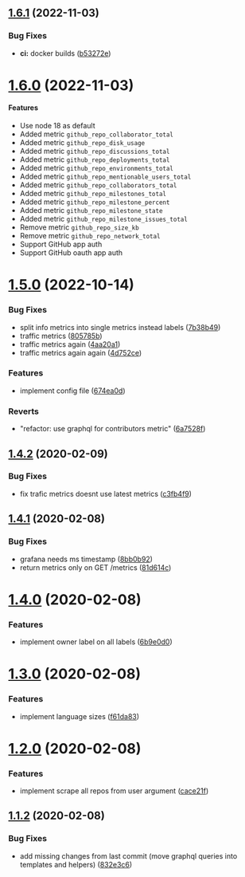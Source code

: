 ## [1.6.1](https://github.com/jkroepke/github_exporter/compare/v1.6.0...v1.6.1) (2022-11-03)


### Bug Fixes

* **ci:** docker builds ([b53272e](https://github.com/jkroepke/github_exporter/commit/b53272ed5862c2402d3d6b9c4c6b8bc6445644bb))

# [1.6.0](https://github.com/jkroepke/github_exporter/compare/v1.5.0...v1.6.0) (2022-11-03)

#### Features

* Use node 18 as default
* Added metric `github_repo_collaborator_total`
* Added metric `github_repo_disk_usage`
* Added metric `github_repo_discussions_total`
* Added metric `github_repo_deployments_total`
* Added metric `github_repo_environments_total`
* Added metric `github_repo_mentionable_users_total`
* Added metric `github_repo_collaborators_total`
* Added metric `github_repo_milestones_total`
* Added metric `github_repo_milestone_percent`
* Added metric `github_repo_milestone_state`
* Added metric `github_repo_milestone_issues_total`
* Remove metric `github_repo_size_kb`
* Remove metric `github_repo_network_total`
* Support GitHub app auth
* Support GitHub oauth app auth

# [1.5.0](https://github.com/jkroepke/github_exporter/compare/v1.4.2...v1.5.0) (2022-10-14)


### Bug Fixes

* split info metrics into single metrics instead labels ([7b38b49](https://github.com/jkroepke/github_exporter/commit/7b38b495e5bfa83d1bd73094184b88b0f3348ab9))
* traffic metrics ([805785b](https://github.com/jkroepke/github_exporter/commit/805785bec1bdb3b3554f75822451008090bebf92))
* traffic metrics again ([4aa20a1](https://github.com/jkroepke/github_exporter/commit/4aa20a17cbef2cf8a3b58d4ad0240be20609b53b))
* traffic metrics again again ([4d752ce](https://github.com/jkroepke/github_exporter/commit/4d752cee62098af69ac30b4dd825ac1dbbadcd4e))


### Features

* implement config file ([674ea0d](https://github.com/jkroepke/github_exporter/commit/674ea0dff66411dffdba122eb5f18e39988e4538))


### Reverts

* "refactor: use graphql for contributors metric" ([6a7528f](https://github.com/jkroepke/github_exporter/commit/6a7528f252c270a06a689aa35317c33dce11b3be))

## [1.4.2](https://github.com/jkroepke/github_exporter/compare/v1.4.1...v1.4.2) (2020-02-09)


### Bug Fixes

* fix trafic metrics doesnt use latest metrics ([c3fb4f9](https://github.com/jkroepke/github_exporter/commit/c3fb4f9001d904472e7f5dac28889acdd8b152a7))

## [1.4.1](https://github.com/jkroepke/github_exporter/compare/v1.4.0...v1.4.1) (2020-02-08)


### Bug Fixes

* grafana needs ms timestamp ([8bb0b92](https://github.com/jkroepke/github_exporter/commit/8bb0b92248133c59c5678f77c187d325664f1fe7))
* return metrics only on GET /metrics ([81d614c](https://github.com/jkroepke/github_exporter/commit/81d614c1e394df7cf492c673a38c47c752e26555))

# [1.4.0](https://github.com/jkroepke/github_exporter/compare/v1.3.0...v1.4.0) (2020-02-08)


### Features

* implement owner label on all labels ([6b9e0d0](https://github.com/jkroepke/github_exporter/commit/6b9e0d0274eaba1cd08bf2002d27a8ae6f1322af))

# [1.3.0](https://github.com/jkroepke/github_exporter/compare/v1.2.0...v1.3.0) (2020-02-08)


### Features

* implement language sizes ([f61da83](https://github.com/jkroepke/github_exporter/commit/f61da83d2e5e33f4b49af5edaf6e5a0ccd9a9af9))

# [1.2.0](https://github.com/jkroepke/github_exporter/compare/v1.1.2...v1.2.0) (2020-02-08)


### Features

* implement scrape all repos from user argument ([cace21f](https://github.com/jkroepke/github_exporter/commit/cace21f7703849057196aa65e6938ad8a368a8c5))

## [1.1.2](https://github.com/jkroepke/github_exporter/compare/v1.1.1...v1.1.2) (2020-02-08)


### Bug Fixes

* add missing changes from last commit (move graphql queries into templates and helpers) ([832e3c6](https://github.com/jkroepke/github_exporter/commit/832e3c622b7ec89df051d15611490cae6c1c899a))
